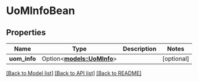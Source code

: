 # UoMInfoBean

## Properties

Name | Type | Description | Notes
------------ | ------------- | ------------- | -------------
**uom_info** | Option<[**models::UoMInfo**](UoMInfo.md)> |  | [optional]

[[Back to Model list]](../README.md#documentation-for-models) [[Back to API list]](../README.md#documentation-for-api-endpoints) [[Back to README]](../README.md)


